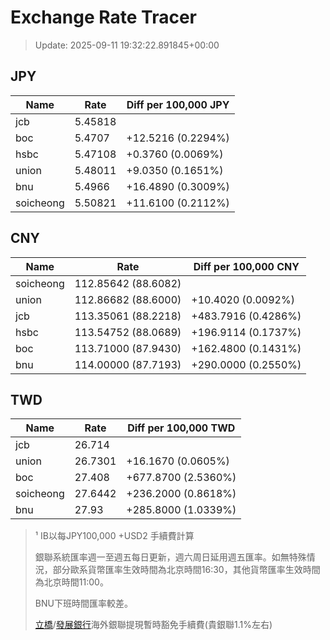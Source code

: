 # Exchange Rate Tracer

> Update: 2025-09-11 19:32:22.891845+00:00

## JPY

| Name      |    Rate | Diff per 100,000 JPY   |
|-----------|---------|------------------------|
| jcb       | 5.45818 |                        |
| boc       | 5.4707  | +12.5216 (0.2294%)     |
| hsbc      | 5.47108 | +0.3760 (0.0069%)      |
| union     | 5.48011 | +9.0350 (0.1651%)      |
| bnu       | 5.4966  | +16.4890 (0.3009%)     |
| soicheong | 5.50821 | +11.6100 (0.2112%)     |

## CNY

| Name      | Rate                | Diff per 100,000 CNY   |
|-----------|---------------------|------------------------|
| soicheong | 112.85642	(88.6082) |                        |
| union     | 112.86682	(88.6000) | +10.4020 (0.0092%)     |
| jcb       | 113.35061	(88.2218) | +483.7916 (0.4286%)    |
| hsbc      | 113.54752	(88.0689) | +196.9114 (0.1737%)    |
| boc       | 113.71000	(87.9430) | +162.4800 (0.1431%)    |
| bnu       | 114.00000	(87.7193) | +290.0000 (0.2550%)    |

## TWD

| Name      |    Rate | Diff per 100,000 TWD   |
|-----------|---------|------------------------|
| jcb       | 26.714  |                        |
| union     | 26.7301 | +16.1670 (0.0605%)     |
| boc       | 27.408  | +677.8700 (2.5360%)    |
| soicheong | 27.6442 | +236.2000 (0.8618%)    |
| bnu       | 27.93   | +285.8000 (1.0339%)    |


> ¹ IB以每JPY100,000 +USD2 手續費計算
>
> 銀聯系統匯率週一至週五每日更新，週六周日延用週五匯率。如無特殊情況，部分歐系貨幣匯率生效時間為北京時間16:30，其他貨幣匯率生效時間為北京時間11:00。
>
> BNU下班時間匯率較差。
>
> [立橋](https://www.wlbank.com.mo/uploads/ueditor/file/20181211/1544536513900230.pdf)/[發展銀行](https://www.mdb.com.mo/Service_Charges_20230728.pdf)海外銀聯提現暫時豁免手續費(貴銀聯1.1%左右)

